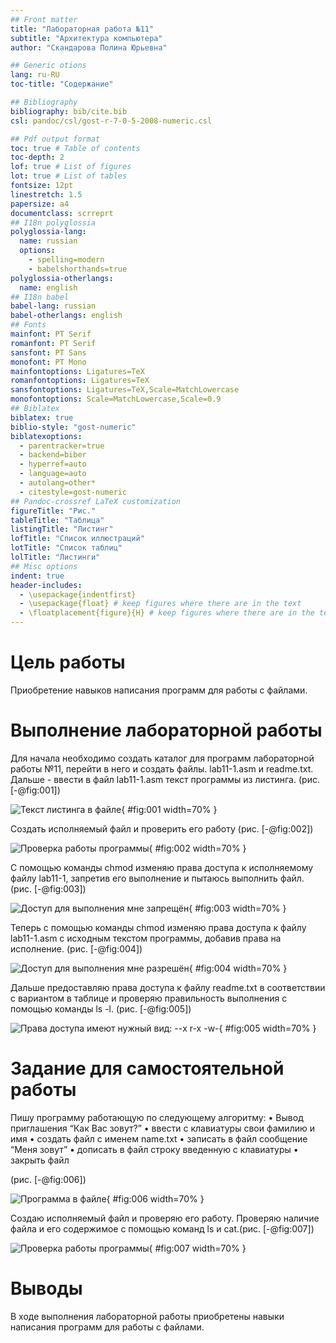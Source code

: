 ```yaml
---
## Front matter
title: "Лабораторная работа №11"
subtitle: "Архитектура компьютера"
author: "Скандарова Полина Юрьевна"

## Generic otions
lang: ru-RU
toc-title: "Содержание"

## Bibliography
bibliography: bib/cite.bib
csl: pandoc/csl/gost-r-7-0-5-2008-numeric.csl

## Pdf output format
toc: true # Table of contents
toc-depth: 2
lof: true # List of figures
lot: true # List of tables
fontsize: 12pt
linestretch: 1.5
papersize: a4
documentclass: scrreprt
## I18n polyglossia
polyglossia-lang:
  name: russian
  options:
	- spelling=modern
	- babelshorthands=true
polyglossia-otherlangs:
  name: english
## I18n babel
babel-lang: russian
babel-otherlangs: english
## Fonts
mainfont: PT Serif
romanfont: PT Serif
sansfont: PT Sans
monofont: PT Mono
mainfontoptions: Ligatures=TeX
romanfontoptions: Ligatures=TeX
sansfontoptions: Ligatures=TeX,Scale=MatchLowercase
monofontoptions: Scale=MatchLowercase,Scale=0.9
## Biblatex
biblatex: true
biblio-style: "gost-numeric"
biblatexoptions:
  - parentracker=true
  - backend=biber
  - hyperref=auto
  - language=auto
  - autolang=other*
  - citestyle=gost-numeric
## Pandoc-crossref LaTeX customization
figureTitle: "Рис."
tableTitle: "Таблица"
listingTitle: "Листинг"
lofTitle: "Список иллюстраций"
lotTitle: "Список таблиц"
lolTitle: "Листинги"
## Misc options
indent: true
header-includes:
  - \usepackage{indentfirst}
  - \usepackage{float} # keep figures where there are in the text
  - \floatplacement{figure}{H} # keep figures where there are in the text
---
```


# Цель работы

Приобретение навыков написания программ для работы с файлами.

# Выполнение лабораторной работы

Для начала необходимо создать каталог для программ лабораторной работы №11, перейти в него и создать файлы. lab11-1.asm и readme.txt. Дальше - ввести в файл lab11-1.asm текст программы из листинга. (рис. [-@fig:001])

![Текст листинга в файле](image/Arkh1.png){ #fig:001 width=70% }

Создать исполняемый файл и проверить его работу (рис. [-@fig:002])

![Проверка работы программы](image/Arkh2.png){ #fig:002 width=70% }

С помощью команды chmod изменяю права доступа к исполняемому файлу lab11-1, запретив его выполнение и пытаюсь выполнить файл. (рис. [-@fig:003])

![Доступ для выполнения мне запрещён](image/Arkh3.png){ #fig:003 width=70% }

Теперь с помощью команды chmod изменяю права доступа к файлу lab11-1.asm с исходным текстом программы, добавив права на исполнение. (рис. [-@fig:004])

![Доступ для выполнения мне разрешён](image/Arkh4.png){ #fig:004 width=70% }

Дальше предоставляю права доступа к файлу readme.txt в соответствии с вариантом в таблице и проверяю правильность выполнения с помощью команды ls -l. (рис. [-@fig:005])

![Права доступа имеют нужный вид: --x r-x -w-](image/Arkh5.png){ #fig:005 width=70% }

# Задание для самостоятельной работы

Пишу программу работающую по следующему алгоритму:
• Вывод приглашения “Как Вас зовут?”
• ввести с клавиатуры свои фамилию и имя
• создать файл с именем name.txt
• записать в файл сообщение “Меня зовут”
• дописать в файл строку введенную с клавиатуры
• закрыть файл

(рис. [-@fig:006])

![Программа в файле](image/Arkh6.png){ #fig:006 width=70% }

Создаю исполняемый файл и проверяю его работу. Проверяю наличие файла и его содержимое с помощью команд ls и cat.(рис. [-@fig:007])

![Проверка работы программы](image/Arkh7.png){ #fig:007 width=70% }


# Выводы

В ходе выполнения лабораторной работы приобретены навыки написания программ для работы с файлами.

